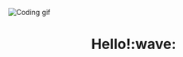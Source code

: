 ![Coding gif](https://user-images.githubusercontent.com/94564195/194909980-f3ffa2a1-0bc2-48cb-b924-94641c6ca24b.gif)

<h1 align="center">
  Hello!:wave:
   </h1>
